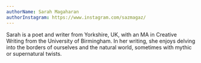 ```yaml
---
authorName: Sarah Magaharan
authorInstagram: https://www.instagram.com/sazmagaz/
---
```

Sarah is a poet and writer from Yorkshire, UK, with an MA in Creative Writing from the University of Birmingham. In her writing, she enjoys delving into the borders of ourselves and the natural world, sometimes with mythic or supernatural twists.
